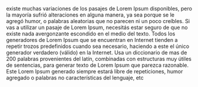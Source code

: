 existe muchas variaciones de los pasajes de Lorem Ipsum 
disponibles, pero la mayoría sufrió alteraciones en alguna
 manera, ya sea porque se le agregó humor, o palabras
aleatorias que no parecen ni un poco creíbles. Si vas a
utilizar un pasaje de Lorem Ipsum, necesitás estar seguro de
que no existe nada avergonzante escondido en el medio del texto. Todos los generadores de Lorem Ipsum que se encuentran en
Internet tienden a repetir trozos predefinidos cuando sea 
necesario, haciendo a este el único generador verdadero 
(válido) en la Internet. Usa un diccionario de mas de 200 
palabras provenientes del latín, combinadas con estructuras muy 
útiles de sentencias, para generar texto de Lorem Ipsum que 
parezca razonable. Este Lorem Ipsum generado siempre estará 
libre de repeticiones, humor agregado o palabras no 
características del lenguaje, etc
